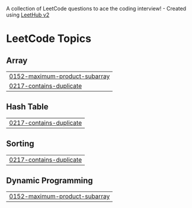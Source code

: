 A collection of LeetCode questions to ace the coding interview! - Created using [LeetHub v2](https://github.com/arunbhardwaj/LeetHub-2.0)
<!---LeetCode Topics Start-->
# LeetCode Topics
## Array
|  |
| ------- |
| [0152-maximum-product-subarray](https://github.com/SanjanaGharat/Leetcode/tree/master/0152-maximum-product-subarray) |
| [0217-contains-duplicate](https://github.com/SanjanaGharat/Leetcode/tree/master/0217-contains-duplicate) |
## Hash Table
|  |
| ------- |
| [0217-contains-duplicate](https://github.com/SanjanaGharat/Leetcode/tree/master/0217-contains-duplicate) |
## Sorting
|  |
| ------- |
| [0217-contains-duplicate](https://github.com/SanjanaGharat/Leetcode/tree/master/0217-contains-duplicate) |
## Dynamic Programming
|  |
| ------- |
| [0152-maximum-product-subarray](https://github.com/SanjanaGharat/Leetcode/tree/master/0152-maximum-product-subarray) |
<!---LeetCode Topics End-->
